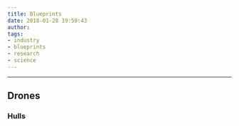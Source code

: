 ```yaml
---
title: Blueprints
date: 2018-01-28 19:59:43
author:
tags:
- industry
- blueprints
- research
- science
---
```

***

## Drones

### Hulls

## 